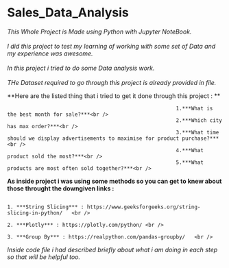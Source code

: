 # Sales_Data_Analysis

*This Whole Project is Made using Python with Jupyter NoteBook.*<br />
<br />
*I did this project to test my learning of working with some set of Data and my experience was awesome.*<br />
<br />
*In this project i tried to do some Data analysis work.*<br />
<br />
*THe Dataset  required to go through this project is already provided in file.*<br />

**Here are the listed thing that i tried to get it done through this project : **<br />

                                                           1.***What is the best month for sale?***<br />
                                                           2.***Which city has max order?***<br />
                                                           3.***What time should we display advertisements to maximise for product purchase?***<br />
                                                           4.***What product sold the most?***<br />
                                                           5.***What products are most often sold together?***<br />
                                                           

**As inside project i was using some methods so you can get to knew about those throught the downgiven links :** <br />

                                                                                    1. ***String Slicing*** : https://www.geeksforgeeks.org/string-slicing-in-python/   <br />
                                                                                    2. ***Plotly*** : https://plotly.com/python/ <br />
                                                                                    3. ***Group By*** : https://realpython.com/pandas-groupby/   <br />

*Inside code  file i had described briefly about what i am doing in each step so that will be helpful too.*<br />

                                                                                                                 
